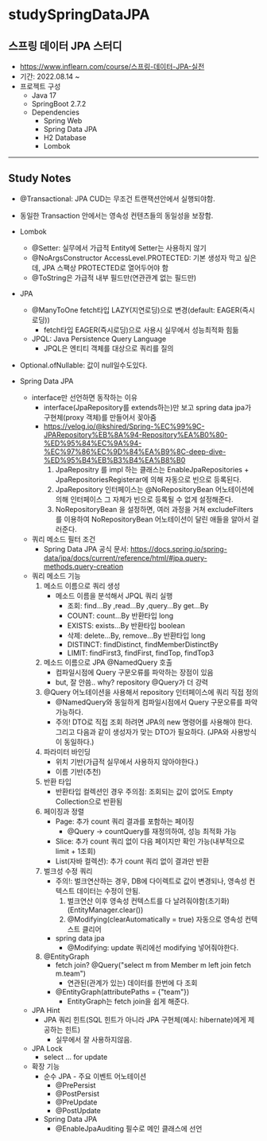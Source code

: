 # studySpringDataJPA
## 스프링 데이터 JPA 스터디
- https://www.inflearn.com/course/스프링-데이터-JPA-실전
- 기간: 2022.08.14 ~
- 프로젝트 구성
	- Java 17
	- SpringBoot 2.7.2
  - Dependencies
    - Spring Web
    - Spring Data JPA
    - H2 Database
    - Lombok
---------------
## Study Notes 
 - @Transactional: JPA CUD는 무조건 트랜잭션안에서 실행되야함.
 - 동일한 Transaction 안에서는 영속성 컨텐츠들의 동일성을 보장함.
 - Lombok
    - @Setter: 실무에서 가급적 Entity에 Setter는 사용하지 않기
    - @NoArgsConstructor AccessLevel.PROTECTED: 기본 생성자 막고 싶은데, JPA 스팩상 PROTECTED로 열어두어야 함
    - @ToString은 가급적 내부 필드만(연관관계 없는 필드만)
 - JPA
    - @ManyToOne fetch타입 LAZY(지연로딩)으로 변경(default: EAGER(즉시로딩))
      - fetch타입 EAGER(즉시로딩)으로 사용시 실무에서 성능최적화 힘듦
    - JPQL: Java Persistence Query Language
      - JPQL은 엔티티 객체를 대상으로 쿼리를 질의
 - Optional.ofNullable: 값이 null일수도있다.


 - Spring Data JPA
    - interface만 선언하면 동작하는 이유
        - interface(JpaRepository를 extends하는)만 보고 spring data jpa가 구현체(proxy 객체)를 만들어서 꽂아줌
        - https://velog.io/@kshired/Spring-%EC%99%9C-JPARepository%EB%8A%94-Repository%EA%B0%80-%ED%95%84%EC%9A%94-%EC%97%86%EC%9D%84%EA%B9%8C-deep-dive-%ED%95%B4%EB%B3%B4%EA%B8%B0
            1. JpaRepositry 를 impl 하는 클래스는 EnableJpaRepositories + JpaRepositoriesRegisterar에 의해 자동으로 빈으로 등록된다.
            2. JpaRepository 인터페이스는 @NoRepositoryBean 어노테이션에 의해 인터페이스 그 자체가 빈으로 등록될 수 없게 설정해준다.
            3. NoRepositoryBean 을 설정하면, 여러 과정을 거쳐 excludeFilters를 이용하여 NoRepositoryBean 어노테이션이 달린 애들을 알아서 걸러준다.
    - 쿼리 메소드 필터 조건
        - Spring Data JPA 공식 문서: https://docs.spring.io/spring-data/jpa/docs/current/reference/html/#jpa.query-methods.query-creation
    - 쿼리 메소드 기능
        1. 메소드 이름으로 쿼리 생성
            - 메소드 이름을 분석해서 JPQL 쿼리 실행
                - 조회: find…By ,read…By ,query…By get…By
                - COUNT: count…By 반환타입 long
                - EXISTS: exists…By 반환타입 boolean 
                - 삭제: delete…By, remove…By 반환타입 long
                - DISTINCT: findDistinct, findMemberDistinctBy
                - LIMIT: findFirst3, findFirst, findTop, findTop3
        2. 메소드 이름으로 JPA @NamedQuery 호출
            - 컴파일시점에 Query 구문오류를 파악하는 장점이 있음
            - but, 잘 안씀.. why? repository @Query가 더 강력 
        3. @Query 어노테이션을 사용해서 repository 인터페이스에 쿼리 직접 정의
            - @NamedQuery와 동일하게 컴파일시점에서 Query 구문오류를 파악 가능하다.
            - 주의! DTO로 직접 조회 하려면 JPA의 new 명령어를 사용해야 한다. 그리고 다음과 같이 생성자가 맞는
              DTO가 필요하다. (JPA와 사용방식이 동일하다.)
        4. 파라미터 바인딩
            - 위치 기반(가급적 실무에서 사용하지 않아야한다.)
            - 이름 기반(추천)
        5. 반환 타입
            - 반환타입 컬렉션인 경우 주의점: 조회되는 값이 없어도 Empty Collection으로 반환됨
        6. 페이징과 정렬
            - Page: 추가 count 쿼리 결과를 포함하는 페이징
              - @Query -> countQuery를 재정의하여, 성능 최적화 가능
            - Slice: 추가 count 쿼리 없이 다음 페이지만 확인 가능(내부적으로 limit + 1조회)
            - List(자바 컬렉션): 추가 count 쿼리 없이 결과만 반환
        7. 벌크성 수정 쿼리
            - 주의!: 벌크연산하는 경우, DB에 다이렉트로 값이 변경되나, 영속성 컨텍스트 데이터는 수정이 안됨.
                1. 벌크연산 이후 영속성 컨텍스트를 다 날려줘야함(초기화)(EntityManager.clear())
                2. @Modifying(clearAutomatically = true) 자동으로 영속성 컨텍스트 클리어
            - spring data jpa
                - @Modifying: update 쿼리에선 modifying 넣어줘야한다.
        8. @EntityGraph
            - fetch join? @Query("select m from Member m left join fetch m.team")
                - 연관된(관계가 있는) 데이터를 한번에 다 조회
            - @EntityGraph(attributePaths = {"team"})
                - EntityGraph는 fetch join을 쉽게 해준다.
    - JPA Hint
        - JPA 쿼리 힌트(SQL 힌트가 아니라 JPA 구현체(예시: hibernate)에게 제공하는 힌트)
            - 실무에서 잘 사용하지않음.
    - JPA Lock
        - select ... for update
    - 확장 기능
        - 순수 JPA - 주요 이벤트 어노테이션
            - @PrePersist
            - @PostPersist
            - @PreUpdate
            - @PostUpdate
        - Spring Data JPA
            - @EnableJpaAuditing 필수로 메인 클래스에 선언